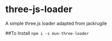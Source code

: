 # three-js-loader
A simple three.js loader adapted from jackrugile

##To Install
`npm i -s mun-three-loader`
